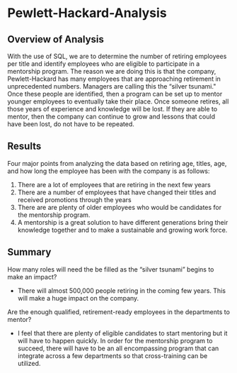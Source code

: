 # Pewlett-Hackard-Analysis

## Overview of Analysis 
With the use of SQL, we are to determine the number of retiring employees per title and identify employees who are eligible to participate in a mentorship program. The reason we are doing this is that the company, Pewlett-Hackard has many employees that are approaching retirement in unprecedented numbers. Managers are calling this the “silver tsunami." Once these people are identified, then a program can be set up to mentor younger employees to eventually take their place. Once someone retires, all those years of experience and knowledge will be lost. If they are able to mentor, then the company can continue to grow and lessons that could have been lost, do not have to be repeated. 

## Results 
 Four major points from analyzing the data based on retiring age, titles, age, and how long the employee has been with the company is as follows:
1) There are a lot of employees that are retiring in the next few years
2) There are a number of employees that have changed their titles and received promotions through the years
3) There are are plenty of older employees who would be candidates for the mentorship program.
4) A mentorship is a great solution to have different generations bring their knowledge together and to make a sustainable and growing work force.

## Summary

How many roles will need the be filled as the “silver tsunami” begins to make an impact? 
- There will almost 500,000 people retiring in the coming few years. This will make a huge impact on the company.

Are the enough qualified, retirement-ready employees in the departments to mentor? 
- I feel that there are plenty of eligible candidates to start mentoring but it will have to happen quickly. In order for the mentorship program to succeed, there will have to be an all encompassing	program that can integrate across a few departments so that cross-training can be utilized. 
